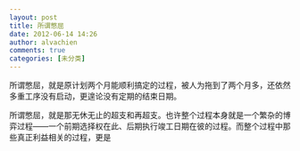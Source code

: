 ```yaml
---
layout: post
title: 所谓憋屈
date: 2012-06-14 14:26
author: alvachien
comments: true
categories: [未分类]
---
```

所谓憋屈，就是原计划两个月能顺利搞定的过程，被人为拖到了两个月多，还依然多重工序没有启动，更遑论没有定期的结束日期。

所谓憋屈，就是那无休无止的超支和再超支。也许整个过程本身就是一个繁杂的博弈过程——一个前期选择权在此、后期执行竣工日期在彼的过程。而整个过程中那些真正利益相关的过程，更是
